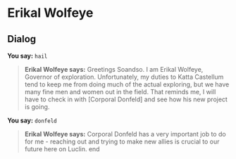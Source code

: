 # Erikal Wolfeye


## Dialog

**You say:** `hail`



>**Erikal Wolfeye says:** Greetings Soandso. I am Erikal Wolfeye, Governor of exploration. Unfortunately, my duties to Katta Castellum tend to keep me from doing much of the actual exploring, but we have many fine men and women out in the field. That reminds me, I will have to check in with [Corporal Donfeld] and see how his new project is going.

**You say:** `donfeld`



>**Erikal Wolfeye says:** Corporal Donfeld has a very important job to do for me - reaching out and trying to make new allies is crucial to our future here on Luclin.
end
